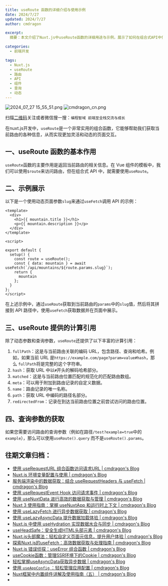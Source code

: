 ```yaml
---
title: useRoute 函数的详细介绍与使用示例
date: 2024/7/27
updated: 2024/7/27
author: cmdragon

excerpt:
  摘要：本文介绍了Nuxt.js中useRoute函数的详细用途与示例，展示了如何在组合式API中使用useRoute获取当前路由信息，包括动态参数、查询参数等，并提供了丰富的计算引用说明，如fullPath、hash、matched等，以及如何正确访问查询参数。

categories:
  - 前端开发

tags:
  - Nuxt.js
  - useRoute
  - 路由
  - API
  - 组件
  - 查询
  - 动态
---
```


<img src="https://static.cmdragon.cn/blog/images/2024_07_27 15_55_51.png@blog" title="2024_07_27 15_55_51.png" alt="2024_07_27 15_55_51.png"/>

<img src="https://static.cmdragon.cn/blog/images/cmdragon_cn.png" title="cmdragon_cn.png" alt="cmdragon_cn.png"/>


扫描[二维码](https://static.cmdragon.cn/blog/images/cmdragon_cn.png)关注或者微信搜一搜：`编程智域 前端至全栈交流与成长`

在nuxt.js开发中，`useRoute`是一个非常实用的组合函数，它能够帮助我们获取当前路由的各种信息，从而实现更加灵活和动态的页面交互。

## **一、useRoute 函数的基本作用**

`useRoute`函数的主要作用是返回当前路由的相关信息。在 Vue 组件的模板中，我们可以使用`$route`来访问路由，但在组合式 API
中，就需要使用`useRoute`。

## **二、示例展示**

以下是一个使用动态页面参数`slug`来通过`useFetch`调用 API 的示例：

```
<template>
  <div>
    <h1>{{ mountain.title }}</h1>
    <p>{{ mountain.description }}</p>
  </div>
</template>

<script>

export default {
  setup() {
    const route = useRoute();
    const { data: mountain } = await useFetch(`/api/mountains/${route.params.slug}`);
    return {
      mountain
    };
  }
};
</script>

```

在上述示例中，通过`useRoute`获取到当前路由的`params`中的`slug`值，然后将其拼接到 API 路径中，使用`useFetch`获取数据并在页面中展示。

## **三、useRoute 提供的计算引用**

除了动态参数和查询参数，`useRoute`还提供了以下丰富的计算引用：

1. `fullPath`：这是与当前路由关联的编码 URL，包含路径、查询和哈希。例如，如果当前 URL
   是`https://example.com/page?param=value#hash`，那么 `fullPath`将是完整的这个字符串。
2. `hash`：获取 URL 中以`#`开头的解码哈希部分。
3. `matched`：这是与当前路由位置匹配的规范化的匹配路由数组。
4. `meta`：可以用于附加到路由记录的自定义数据。
5. `name`：路由记录的唯一名称。
6. `path`：获取 URL 中编码的路径名部分。
7. `redirectedFrom`：记录在到达当前路由位置之前尝试访问的路由位置。

## **四、查询参数的获取**

如果您需要访问路由的查询参数（例如在路径`/test?example=true`中的`example`），那么可以使用`useRoute().query`
而不是`useRoute().params`。


## 往期文章归档：

- [使用 useRequestURL 组合函数访问请求URL | cmdragon's Blog](https://blog.cmdragon.cn/posts/666fa6c8a5ea/)
- [Nuxt.js 环境变量配置与使用 | cmdragon's Blog](https://blog.cmdragon.cn/posts/c79d66614163/)
- [服务端渲染中的数据获取：结合 useRequestHeaders 与 useFetch | cmdragon's Blog](https://blog.cmdragon.cn/posts/e38e8d28511a/)
- [使用 useRequestEvent Hook 访问请求事件 | cmdragon's Blog](https://blog.cmdragon.cn/posts/2f2570605277/)
- [使用 useNuxtData 进行高效的数据获取与管理 | cmdragon's Blog](https://blog.cmdragon.cn/posts/5e9f5a2b593e/)
- [Nuxt 3 使用指南：掌握 useNuxtApp 和运行时上下文 | cmdragon's Blog](https://blog.cmdragon.cn/posts/f51bb8ed8307/)
- [使用 useLazyFetch 进行异步数据获取 | cmdragon's Blog](https://blog.cmdragon.cn/posts/117488d6538b/)
- [使用 useLazyAsyncData 提升数据加载体验 | cmdragon's Blog](https://blog.cmdragon.cn/posts/b8e3c2416dc7/)
- [Nuxt.js 中使用 useHydration 实现数据水合与同步 | cmdragon's Blog](https://blog.cmdragon.cn/posts/177c9c78744f/)
- [useHeadSafe：安全生成HTML头部元素 | cmdragon's Blog](https://blog.cmdragon.cn/posts/56ede6d7b04b/)
- [Nuxt.js头部魔法：轻松自定义页面元信息，提升用户体验 | cmdragon's Blog](https://blog.cmdragon.cn/posts/28859392f373/)
- [探索Nuxt.js的useFetch：高效数据获取与处理指南 | cmdragon's Blog](https://blog.cmdragon.cn/posts/b4311c856080/)
- [Nuxt.js 错误侦探：useError 组合函数 | cmdragon's Blog](https://blog.cmdragon.cn/posts/a86a834c8e7a/)
- [useCookie函数：管理SSR环境下的Cookie | cmdragon's Blog](https://blog.cmdragon.cn/posts/f36e9827abb4/)
- [轻松掌握useAsyncData获取异步数据 | cmdragon's Blog](https://blog.cmdragon.cn/posts/bdaee7956a6e/)
- [使用 `useAppConfig` ：轻松管理应用配置 | cmdragon's Blog](https://blog.cmdragon.cn/posts/133b896ec704/)
- [Nuxt框架中内置组件详解及使用指南（五） | cmdragon's Blog](https://blog.cmdragon.cn/posts/707e1176ace8/)
- 

